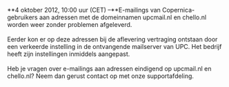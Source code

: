 **4 oktober 2012, 10:00 uur (CET) –**E-mailings van Copernica-gebruikers
aan adressen met de domeinnamen upcmail.nl en chello.nl worden weer
zonder problemen afgeleverd. \
 \
 Eerder kon er op deze adressen bij de aflevering vertraging ontstaan
door een verkeerde instelling in de ontvangende mailserver van UPC. Het
bedrijf heeft zijn instellingen inmiddels aangepast. \
 \
 Heb je vragen over e-mailings aan adressen eindigend op upcmail.nl en
chello.nl? Neem dan gerust contact op met onze supportafdeling. 

